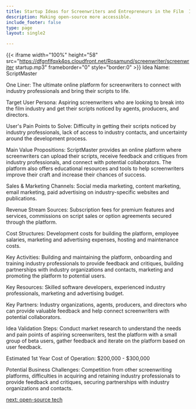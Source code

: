 ```yaml
---
title: Startup Ideas for Screenwriters and Entrepreneurs in the Film  Industry
description: Making open-source more accessible.
include_footer: false
type: page
layout: single2

---
```


{{< iframe width="100%" height="58" src="https://dfgnflfqxk4ps.cloudfront.net/Rosamund/screenwriter/screenwriter startup.mp3" frameborder="0" style="border:0" >}}
Idea Name: ScriptMaster

One Liner: The ultimate online platform for screenwriters to connect with industry professionals and bring their scripts to life.

Target User Persona: Aspiring screenwriters who are looking to break into the film industry and get their scripts noticed by agents, producers, and directors.

User's Pain Points to Solve: Difficulty in getting their scripts noticed by industry professionals, lack of access to industry contacts, and uncertainty around the development process.

Main Value Propositions: ScriptMaster provides an online platform where screenwriters can upload their scripts, receive feedback and critiques from industry professionals, and connect with potential collaborators. The platform also offers educational resources and tools to help screenwriters improve their craft and increase their chances of success.

Sales & Marketing Channels: Social media marketing, content marketing, email marketing, paid advertising on industry-specific websites and publications.

Revenue Stream Sources: Subscription fees for premium features and services, commissions on script sales or option agreements secured through the platform.

Cost Structures: Development costs for building the platform, employee salaries, marketing and advertising expenses, hosting and maintenance costs.

Key Activities: Building and maintaining the platform, onboarding and training industry professionals to provide feedback and critiques, building partnerships with industry organizations and contacts, marketing and promoting the platform to potential users.

Key Resources: Skilled software developers, experienced industry professionals, marketing and advertising budget.

Key Partners: Industry organizations, agents, producers, and directors who can provide valuable feedback and help connect screenwriters with potential collaborators.

Idea Validation Steps: Conduct market research to understand the needs and pain points of aspiring screenwriters, test the platform with a small group of beta users, gather feedback and iterate on the platform based on user feedback.

Estimated 1st Year Cost of Operation: $200,000 - $300,000

Potential Business Challenges: Competition from other screenwriting platforms, difficulties in acquiring and retaining industry professionals to provide feedback and critiques, securing partnerships with industry organizations and contacts.


<a href="https://workdojos.com/screenwriter/tech">next: open-source tech</a>
